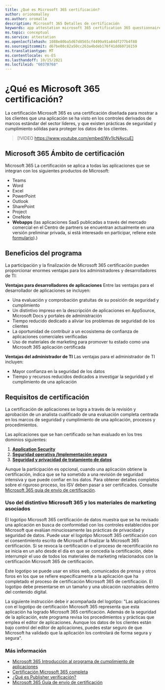 ```yaml
---
title: ¿Qué es Microsoft 365 certificación?
author: orionomalley
ms.author: oromalle
description: Microsoft 365 Detalles de certificación
keywords: app attestation microsoft 365 certification 365 questionnaire appSource
ms.topic: conceptual
ms.service: attestation
ms.openlocfilehash: 1088e80ba5d67d8565cf4499a91a84df277b4f80
ms.sourcegitcommit: d67be08c82a50cc263a4bdeb176f41dd60716159
ms.translationtype: MT
ms.contentlocale: es-ES
ms.lasthandoff: 10/15/2021
ms.locfileid: "60378768"
---
```

# <a name="what-is-microsoft-365-certification"></a>¿Qué es Microsoft 365 certificación?

La certificación Microsoft 365 es una certificación diseñada para mostrar a los clientes que una aplicación se ha visto en los controles derivados de marcos estándar del sector líderes, y que existen prácticas de seguridad y cumplimiento sólidas para proteger los datos de los clientes. 

>[!VIDEO https://www.youtube.com/embed/Wv1lcNAycuE]


## <a name="microsoft-365-certification-scope"></a>Microsoft 365 Ámbito de certificación

Microsoft 365 La certificación se aplica a todas las aplicaciones que se integran con los siguientes productos de Microsoft:
- Teams
- Word
- Excel
- PowerPoint
- Outlook
- SharePoint
- Project
- OneNote
- **Webapps** (las aplicaciones SaaS publicadas a través del mercado comercial en el Centro de partners se encuentran actualmente en una versión preliminar privada, si está interesado en participar, rellene este [formulario](https://customervoice.microsoft.com/Pages/ResponsePage.aspx?id=v4j5cvGGr0GRqy180BHbR4cf3qxCU_RNtqjCSalFdSFUNDMzTVJKR0wzTEJRSFJVSk9OQUlOV0RJSyQlQCN0PWcu)).)


## <a name="program-benefits"></a>Beneficios del programa
La participación y la finalización de Microsoft 365 certificación pueden proporcionar enormes ventajas para los administradores y desarrolladores de TI:

**Ventajas para desarrolladores de aplicaciones** Entre las ventajas para el desarrollador de aplicaciones se incluyen: 
-   Una evaluación y comprobación gratuitas de su posición de seguridad y cumplimiento
-   Un distintivo impreso en la descripción de aplicaciones en AppSource, Microsoft Docs y portales de administración
-   Tiempo reducido dedicado a aliviar los problemas de seguridad de los clientes 
-   La oportunidad de contribuir a un ecosistema de confianza de aplicaciones comerciales verificadas
- Uso de materiales de marketing para promover tu estado como una Microsoft 365 aplicación certificada

**Ventajas del administrador de TI** Las ventajas para el administrador de TI incluyen:
-   Mayor confianza en la seguridad de los datos
-   Tiempo y recursos reducidos dedicados a investigar la seguridad y el cumplimiento de una aplicación 

## <a name="certification-requirements"></a>Requisitos de certificación
La certificación de aplicaciones se logra a través de la revisión y aprobación de un analista cualificado de una evaluación completa centrada en los marcos de seguridad y cumplimiento de una aplicación, procesos y procedimientos. 

Las aplicaciones que se han certificado se han evaluado en los tres dominios siguientes:
1.  [**Application Security**]( https://docs.microsoft.com/en-us/microsoft-365-app-certification/docs/certification-submission-guide#application-security)
1.  [**Seguridad operativa /Implementación segura**]( https://docs.microsoft.com/en-us/microsoft-365-app-certification/docs/certification-submission-guide#operational-security)
1.  [**Seguridad y privacidad de tratamiento de datos**]( https://docs.microsoft.com/en-us/microsoft-365-app-certification/docs/certification-submission-guide#data-handling-security-and-privacy)

Aunque la participación es opcional, cuando una aplicación obtiene la certificación, indica que se ha sometido a una revisión de seguridad intensiva y que puede confiar en los datos. Para obtener detalles completos sobre el riguroso proceso, los ISV deben pasar a ser certificados. Consulte [Microsoft 365 guía de envío de certificación](https://docs.microsoft.com/microsoft-365-app-certification/docs/certification-submission-guide).


### <a name="using-the-microsoft-365-badge-and-associated-marketing-materials"></a>Uso del distintivo Microsoft 365 y los materiales de marketing asociados
El logotipo Microsoft 365 certificación de datos muestra que se ha revisado una aplicación en busca de conformidad con los controles establecidos por Microsoft que evalúan minuciosamente las prácticas de privacidad y seguridad de datos. Puede usar el logotipo Microsoft 365 certificación con el consentimiento escrito de Microsoft al finalizar la Microsoft 365 certificación. Si se revoca la certificación o el proceso de recertificación no se inicia en un año desde el día en que se concedía la certificación, debe interrumpir el uso de todos los materiales de marketing relacionados con la certificación Microsoft 365 de certificación. 

Este logotipo se puede usar en sitios web, comunicados de prensa y otros foros en los que se refiere específicamente a la aplicación que ha completado el proceso de certificación Microsoft 365 de certificación. El logotipo debe presentarse en un tamaño y una ubicación razonables dentro del contenido digital. 

La siguiente instrucción debe ir acompañada del logotipo: "Las aplicaciones con el logotipo de certificación Microsoft 365 representa que esta aplicación ha logrado Microsoft 365 certificación. Además de la seguridad de la aplicación, este programa revisa los procedimientos y prácticas que emplea el editor de aplicaciones. Aunque los datos de los clientes están bajo control del editor de aplicaciones, puedes estar seguro de que Microsoft ha validado que la aplicación los controlará de forma segura y segura".


### <a name="learn-more"></a>Más información
* [Microsoft 365 Introducción al programa de cumplimiento de aplicaciones](~/overview.md)  
* [Certificación Microsoft 365 completa](~/docs/certification.md)  
* [¿Qué es Publisher verificación?](https://docs.microsoft.com/azure/active-directory/develop/publisher-verification-overview)
* [Microsoft 365 Guía de envío de certificación](~/docs/certification-submission-guide.md)

